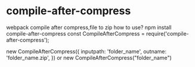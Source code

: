 # compile-after-compress
webpack compile after compress,file to zip
how to use?
npm install compile-after-compress
const CompileAfterCompress = require('compile-after-compress');

new CompileAfterCompress({
    inputpath: 'folder_name',
    outname: 'folder_name.zip',
})
or
new CompileAfterCompress("folder_name")
